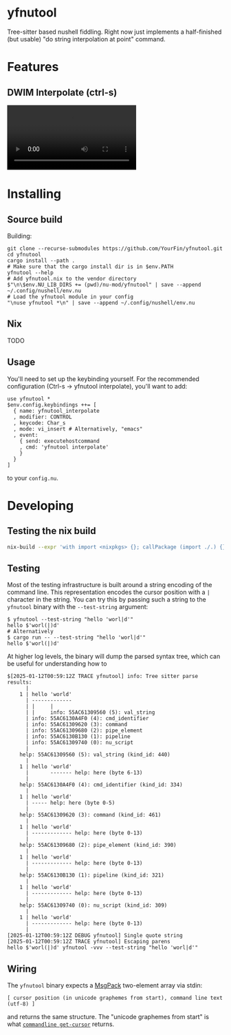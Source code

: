 # yfnutool

Tree-sitter based nushell fiddling. Right now just implements a half-finished (but usable) "do string interpolation at point" command.

# Features

## DWIM Interpolate (ctrl-s)

<video src="https://github.com/user-attachments/assets/cc389005-f0d2-4112-8910-5778c28b33bd"></video>

# Installing

## Source build
Building:

``` nushell
git clone --recurse-submodules https://github.com/YourFin/yfnutool.git
cd yfnutool
cargo install --path .
# Make sure that the cargo install dir is in $env.PATH
yfnutool --help
# Add yfnutool.nix to the vendor directory
$"\n\$env.NU_LIB_DIRS += (pwd)/nu-mod/yfnutool" | save --append ~/.config/nushell/env.nu
# Load the yfnutool module in your config
"\nuse yfnutool *\n" | save --append ~/.config/nushell/env.nu
```

## Nix

TODO

## Usage

You'll need to set up the keybinding yourself. For the recommended configuration (Ctrl-s -> yfnutool interpolate), you'll want to add:

``` nushell
use yfnutool *
$env.config.keybindings ++= [
  { name: yfnutool_interpolate
  , modifier: CONTROL
  , keycode: Char_s
  , mode: vi_insert # Alternatively, "emacs"
  , event: 
    { send: executehostcommand
    , cmd: 'yfnutool interpolate' 
    } 
  } 
]
```

to your `config.nu`.

# Developing
## Testing the nix build

``` sh
nix-build --expr 'with import <nixpkgs> {}; callPackage (import ./.) {}'
```

## Testing

Most of the testing infrastructure is built around a string encoding of the command line. This representation encodes the cursor position with a `|` character in the string. You can try this by passing such a string to the `yfnutool` binary with the `--test-string` argument:

``` text
$ yfnutool --test-string "hello 'worl|d'"
hello $'worl(|)d'
# Alternatively
$ cargo run -- --test-string "hello 'worl|d'"
hello $'worl(|)d'
```

At higher log levels, the binary will dump the parsed syntax tree, which can be useful for understanding how to 

``` text
$[2025-01-12T00:59:12Z TRACE yfnutool] info: Tree sitter parse results:
      |
    1 | hello 'world'
      | -------------
      | |     |
      | |     info: 55AC61309560 (5): val_string
      | info: 55AC6130A4F0 (4): cmd_identifier
      | info: 55AC61309620 (3): command
      | info: 55AC61309680 (2): pipe_element
      | info: 55AC6130B130 (1): pipeline
      | info: 55AC61309740 (0): nu_script
      |
    help: 55AC61309560 (5): val_string (kind_id: 440)
      |
    1 | hello 'world'
      |       ------- help: here (byte 6-13)
      |
    help: 55AC6130A4F0 (4): cmd_identifier (kind_id: 334)
      |
    1 | hello 'world'
      | ----- help: here (byte 0-5)
      |
    help: 55AC61309620 (3): command (kind_id: 461)
      |
    1 | hello 'world'
      | ------------- help: here (byte 0-13)
      |
    help: 55AC61309680 (2): pipe_element (kind_id: 390)
      |
    1 | hello 'world'
      | ------------- help: here (byte 0-13)
      |
    help: 55AC6130B130 (1): pipeline (kind_id: 321)
      |
    1 | hello 'world'
      | ------------- help: here (byte 0-13)
      |
    help: 55AC61309740 (0): nu_script (kind_id: 309)
      |
    1 | hello 'world'
      | ------------- help: here (byte 0-13)
      |
[2025-01-12T00:59:12Z DEBUG yfnutool] Single quote string
[2025-01-12T00:59:12Z TRACE yfnutool] Escaping parens
hello $'worl(|)d' yfnutool -vvv --test-string "hello 'worl|d'"
```

## Wiring

The `yfnutool` binary expects a [MsgPack](https://msgpack.org/) two-element array via stdin:

``` text
[ cursor position (in unicode graphemes from start), command line text (utf-8) ]
```

and returns the same structure. The "unicode graphemes from start" is what [`commandline get-cursor`](https://www.nushell.sh/commands/docs/commandline_get-cursor.html) returns.
